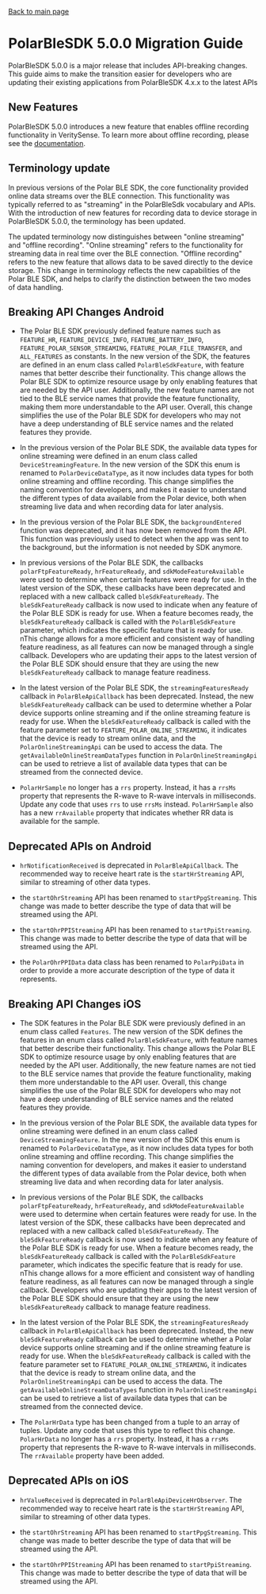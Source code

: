 [Back to main page](../README.md)

# PolarBleSDK 5.0.0 Migration Guide

PolarBleSDK 5.0.0 is a major release that includes API-breaking changes. This guide aims to make the transition easier for developers who are updating their existing applications from PolarBleSDK 4.x.x to the latest APIs

## New Features
PolarBleSDK 5.0.0 introduces a new feature that enables offline recording functionality in VeritySense. To learn more about offline recording, please see the [documentation](./SdkOfflineRecordingExplained.md).

## Terminology update
In previous versions of the Polar BLE SDK, the core functionality provided online data streams over the BLE connection. This functionality was typically referred to as "streaming" in the PolarBleSdk vocabulary and APIs. With the introduction of new features for recording data to device storage in PolarBleSDK 5.0.0, the terminology has been updated.

The updated terminology now distinguishes between "online streaming" and "offline recording". "Online streaming" refers to the functionality for streaming data in real time over the BLE connection. "Offline recording" refers to the new feature that allows data to be saved directly to the device storage. This change in terminology reflects the new capabilities of the Polar BLE SDK, and helps to clarify the distinction between the two modes of data handling.

## Breaking API Changes Android
- The Polar BLE SDK previously defined feature names such as `FEATURE_HR`, `FEATURE_DEVICE_INFO`, `FEATURE_BATTERY_INFO`, `FEATURE_POLAR_SENSOR_STREAMING`, `FEATURE_POLAR_FILE_TRANSFER`, and `ALL_FEATURES` as constants. In the new version of the SDK, the features are defined in an enum class called `PolarBleSdkFeature`, with feature names that better describe their functionality. This change allows the Polar BLE SDK to optimize resource usage by only enabling features that are needed by the API user. Additionally, the new feature names are not tied to the BLE service names that provide the feature functionality, making them more understandable to the API user. Overall, this change simplifies the use of the Polar BLE SDK for developers who may not have a deep understanding of BLE service names and the related features they provide.

- In the previous version of the Polar BLE SDK, the available data types for online streaming were defined in an enum class called `DeviceStreamingFeature`.  In the new version of the SDK this enum is renamed to `PolarDeviceDataType`, as it now includes data types for both online streaming and offline recording. This change simplifies the naming convention for developers, and makes it easier to understand the different types of data available from the Polar device, both when streaming live data and when recording data for later analysis.

- In the previous version of the Polar BLE SDK, the `backgroundEntered` function was deprecated, and it has now been removed from the API. This function was previously used to detect when the app was sent to the background, but the information is not needed by SDK anymore. 

- In previous versions of the Polar BLE SDK, the callbacks `polarFtpFeatureReady`, `hrFeatureReady`, and `sdkModeFeatureAvailable` were used to determine when certain features were ready for use. In the latest version of the SDK, these callbacks have been deprecated and replaced with a new callback called `bleSdkFeatureReady`. The `bleSdkFeatureReady` callback is now used to indicate when any feature of the Polar BLE SDK is ready for use. When a feature becomes ready, the `bleSdkFeatureReady` callback is called with the `PolarBleSdkFeature` parameter, which indicates the specific feature that is ready for use. nThis change allows for a more efficient and consistent way of handling feature readiness, as all features can now be managed through a single callback. Developers who are updating their apps to the latest version of the Polar BLE SDK should ensure that they are using the new `bleSdkFeatureReady` callback to manage feature readiness.

- In the latest version of the Polar BLE SDK, the `streamingFeaturesReady` callback in `PolarBleApiCallback` has been deprecated. Instead, the new `bleSdkFeatureReady` callback can be used to determine whether a Polar device supports online streaming and if the online streaming feature is ready for use. When the `bleSdkFeatureReady` callback is called with the feature parameter set to `FEATURE_POLAR_ONLINE_STREAMING`, it indicates that the device is ready to stream online data, and the `PolarOnlineStreamingApi` can be used to access the data. The `getAvailableOnlineStreamDataTypes` function in `PolarOnlineStreamingApi` can be used to retrieve a list of available data types that can be streamed from the connected device.

- `PolarHrSample` no longer has a `rrs` property. Instead, it has a `rrsMs` property that represents the R-wave to R-wave intervals in milliseconds. Update any code that uses `rrs` to use `rrsMs` instead. `PolarHrSample` also has a new `rrAvailable` property that indicates whether RR data is available for the sample.

## Deprecated APIs on Android

- `hrNotificationReceived` is deprecated in `PolarBleApiCallback`. The recommended way to receive heart rate is the `startHrStreaming` API, similar to streaming of other data types.

- the `startOhrStreaming` API has been renamed to `startPpgStreaming`. This change was made to better describe the type of data that will be streamed using the API.

- the `startOhrPPIStreaming` API has been renamed to `startPpiStreaming`. This change was made to better describe the type of data that will be streamed using the API.

- the `PolarOhrPPIData` data class has been renamed to `PolarPpiData` in order to provide a more accurate description of the type of data it represents.


## Breaking API Changes iOS
- The SDK features in the Polar BLE SDK were previously defined in an enum class called `Features`. The new version of the SDK defines the features in an enum class called `PolarBleSdkFeature`, with feature names that better describe their functionality. This change allows the Polar BLE SDK to optimize resource usage by only enabling features that are needed by the API user. Additionally, the new feature names are not tied to the BLE service names that provide the feature functionality, making them more understandable to the API user. Overall, this change simplifies the use of the Polar BLE SDK for developers who may not have a deep understanding of BLE service names and the related features they provide.

- In the previous version of the Polar BLE SDK, the available data types for online streaming were defined in an enum class called `DeviceStreamingFeature`. In the new version of the SDK this enum is renamed to `PolarDeviceDataType`, as it now includes data types for both online streaming and offline recording. This change simplifies the naming convention for developers, and makes it easier to understand the different types of data available from the Polar device, both when streaming live data and when recording data for later analysis.

- In previous versions of the Polar BLE SDK, the callbacks `polarFtpFeatureReady`, `hrFeatureReady`, and `sdkModeFeatureAvailable` were used to determine when certain features were ready for use. In the latest version of the SDK, these callbacks have been deprecated and replaced with a new callback called `bleSdkFeatureReady`. The `bleSdkFeatureReady` callback is now used to indicate when any feature of the Polar BLE SDK is ready for use. When a feature becomes ready, the `bleSdkFeatureReady` callback is called with the `PolarBleSdkFeature` parameter, which indicates the specific feature that is ready for use. nThis change allows for a more efficient and consistent way of handling feature readiness, as all features can now be managed through a single callback. Developers who are updating their apps to the latest version of the Polar BLE SDK should ensure that they are using the new `bleSdkFeatureReady` callback to manage feature readiness.

- In the latest version of the Polar BLE SDK, the `streamingFeaturesReady` callback in `PolarBleApiCallback` has been deprecated. Instead, the new `bleSdkFeatureReady` callback can be used to determine whether a Polar device supports online streaming and if the online streaming feature is ready for use. When the `bleSdkFeatureReady` callback is called with the feature parameter set to `FEATURE_POLAR_ONLINE_STREAMING`, it indicates that the device is ready to stream online data, and the `PolarOnlineStreamingApi` can be used to access the data. The `getAvailableOnlineStreamDataTypes` function in `PolarOnlineStreamingApi` can be used to retrieve a list of available data types that can be streamed from the connected device.

- The `PolarHrData` type has been changed from a tuple to an array of tuples. Update any code that uses this type to reflect this change. `PolarHrData` no longer has a `rrs` property. Instead, it has a `rrsMs` property that represents the R-wave to R-wave intervals in milliseconds. The `rrAvailable` property have been added. 

## Deprecated APIs on iOS

- `hrValueReceived` is deprecated in `PolarBleApiDeviceHrObserver`. The recommended way to receive heart rate is the `startHrStreaming` API, similar to streaming of other data types.

- the `startOhrStreaming` API has been renamed to `startPpgStreaming`. This change was made to better describe the type of data that will be streamed using the API.

- the `startOhrPPIStreaming` API has been renamed to `startPpiStreaming`. This change was made to better describe the type of data that will be streamed using the API.

